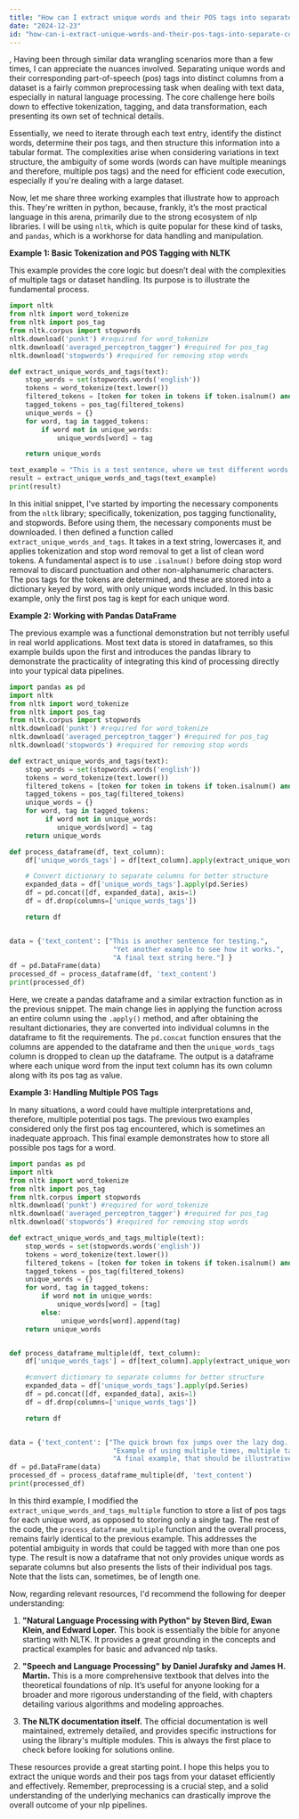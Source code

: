 ```yaml
---
title: "How can I extract unique words and their POS tags into separate columns from a dataset?"
date: "2024-12-23"
id: "how-can-i-extract-unique-words-and-their-pos-tags-into-separate-columns-from-a-dataset"
---
```


,  Having been through similar data wrangling scenarios more than a few times, I can appreciate the nuances involved. Separating unique words and their corresponding part-of-speech (pos) tags into distinct columns from a dataset is a fairly common preprocessing task when dealing with text data, especially in natural language processing. The core challenge here boils down to effective tokenization, tagging, and data transformation, each presenting its own set of technical details.

Essentially, we need to iterate through each text entry, identify the distinct words, determine their pos tags, and then structure this information into a tabular format. The complexities arise when considering variations in text structure, the ambiguity of some words (words can have multiple meanings and therefore, multiple pos tags) and the need for efficient code execution, especially if you're dealing with a large dataset.

Now, let me share three working examples that illustrate how to approach this. They're written in python, because, frankly, it’s the most practical language in this arena, primarily due to the strong ecosystem of nlp libraries. I will be using `nltk`, which is quite popular for these kind of tasks, and `pandas`, which is a workhorse for data handling and manipulation.

**Example 1: Basic Tokenization and POS Tagging with NLTK**

This example provides the core logic but doesn’t deal with the complexities of multiple tags or dataset handling. Its purpose is to illustrate the fundamental process.

```python
import nltk
from nltk import word_tokenize
from nltk import pos_tag
from nltk.corpus import stopwords
nltk.download('punkt') #required for word_tokenize
nltk.download('averaged_perceptron_tagger') #required for pos_tag
nltk.download('stopwords') #required for removing stop words

def extract_unique_words_and_tags(text):
    stop_words = set(stopwords.words('english'))
    tokens = word_tokenize(text.lower())
    filtered_tokens = [token for token in tokens if token.isalnum() and token not in stop_words]
    tagged_tokens = pos_tag(filtered_tokens)
    unique_words = {}
    for word, tag in tagged_tokens:
        if word not in unique_words:
            unique_words[word] = tag

    return unique_words

text_example = "This is a test sentence, where we test different words. testing now!"
result = extract_unique_words_and_tags(text_example)
print(result)
```

In this initial snippet, I've started by importing the necessary components from the `nltk` library; specifically, tokenization, pos tagging functionality, and stopwords. Before using them, the necessary components must be downloaded. I then defined a function called `extract_unique_words_and_tags`. It takes in a text string, lowercases it, and applies tokenization and stop word removal to get a list of clean word tokens. A fundamental aspect is to use `.isalnum()` before doing stop word removal to discard punctuation and other non-alphanumeric characters. The pos tags for the tokens are determined, and these are stored into a dictionary keyed by word, with only unique words included. In this basic example, only the first pos tag is kept for each unique word.

**Example 2: Working with Pandas DataFrame**

The previous example was a functional demonstration but not terribly useful in real world applications. Most text data is stored in dataframes, so this example builds upon the first and introduces the pandas library to demonstrate the practicality of integrating this kind of processing directly into your typical data pipelines.

```python
import pandas as pd
import nltk
from nltk import word_tokenize
from nltk import pos_tag
from nltk.corpus import stopwords
nltk.download('punkt') #required for word_tokenize
nltk.download('averaged_perceptron_tagger') #required for pos_tag
nltk.download('stopwords') #required for removing stop words

def extract_unique_words_and_tags(text):
    stop_words = set(stopwords.words('english'))
    tokens = word_tokenize(text.lower())
    filtered_tokens = [token for token in tokens if token.isalnum() and token not in stop_words]
    tagged_tokens = pos_tag(filtered_tokens)
    unique_words = {}
    for word, tag in tagged_tokens:
         if word not in unique_words:
            unique_words[word] = tag
    return unique_words

def process_dataframe(df, text_column):
    df['unique_words_tags'] = df[text_column].apply(extract_unique_words_and_tags)

    # Convert dictionary to separate columns for better structure
    expanded_data = df['unique_words_tags'].apply(pd.Series)
    df = pd.concat([df, expanded_data], axis=1)
    df = df.drop(columns=['unique_words_tags'])

    return df


data = {'text_content': ["This is another sentence for testing.",
                          "Yet another example to see how it works.",
                          "A final text string here."] }
df = pd.DataFrame(data)
processed_df = process_dataframe(df, 'text_content')
print(processed_df)
```

Here, we create a pandas dataframe and a similar extraction function as in the previous snippet. The main change lies in applying the function across an entire column using the `.apply()` method, and after obtaining the resultant dictionaries, they are converted into individual columns in the dataframe to fit the requirements. The `pd.concat` function ensures that the columns are appended to the dataframe and then the `unique_words_tags` column is dropped to clean up the dataframe. The output is a dataframe where each unique word from the input text column has its own column along with its pos tag as value.

**Example 3: Handling Multiple POS Tags**

In many situations, a word could have multiple interpretations and, therefore, multiple potential pos tags. The previous two examples considered only the first pos tag encountered, which is sometimes an inadequate approach. This final example demonstrates how to store all possible pos tags for a word.

```python
import pandas as pd
import nltk
from nltk import word_tokenize
from nltk import pos_tag
from nltk.corpus import stopwords
nltk.download('punkt') #required for word_tokenize
nltk.download('averaged_perceptron_tagger') #required for pos_tag
nltk.download('stopwords') #required for removing stop words

def extract_unique_words_and_tags_multiple(text):
    stop_words = set(stopwords.words('english'))
    tokens = word_tokenize(text.lower())
    filtered_tokens = [token for token in tokens if token.isalnum() and token not in stop_words]
    tagged_tokens = pos_tag(filtered_tokens)
    unique_words = {}
    for word, tag in tagged_tokens:
        if word not in unique_words:
            unique_words[word] = [tag]
        else:
             unique_words[word].append(tag)
    return unique_words


def process_dataframe_multiple(df, text_column):
    df['unique_words_tags'] = df[text_column].apply(extract_unique_words_and_tags_multiple)

    #convert dictionary to separate columns for better structure
    expanded_data = df['unique_words_tags'].apply(pd.Series)
    df = pd.concat([df, expanded_data], axis=1)
    df = df.drop(columns=['unique_words_tags'])

    return df


data = {'text_content': ["The quick brown fox jumps over the lazy dog. The dog was barking.",
                          "Example of using multiple times, multiple tags.",
                          "A final example, that should be illustrative."] }
df = pd.DataFrame(data)
processed_df = process_dataframe_multiple(df, 'text_content')
print(processed_df)
```

In this third example, I modified the `extract_unique_words_and_tags_multiple` function to store a list of pos tags for each unique word, as opposed to storing only a single tag. The rest of the code, the `process_dataframe_multiple` function and the overall process, remains fairly identical to the previous example. This addresses the potential ambiguity in words that could be tagged with more than one pos type. The result is now a dataframe that not only provides unique words as separate columns but also presents the lists of their individual pos tags. Note that the lists can, sometimes, be of length one.

Now, regarding relevant resources, I'd recommend the following for deeper understanding:

1.  **"Natural Language Processing with Python" by Steven Bird, Ewan Klein, and Edward Loper.** This book is essentially the bible for anyone starting with NLTK. It provides a great grounding in the concepts and practical examples for basic and advanced nlp tasks.

2.  **"Speech and Language Processing" by Daniel Jurafsky and James H. Martin.** This is a more comprehensive textbook that delves into the theoretical foundations of nlp. It’s useful for anyone looking for a broader and more rigorous understanding of the field, with chapters detailing various algorithms and modeling approaches.

3.  **The NLTK documentation itself.** The official documentation is well maintained, extremely detailed, and provides specific instructions for using the library's multiple modules. This is always the first place to check before looking for solutions online.

These resources provide a great starting point. I hope this helps you to extract the unique words and their pos tags from your dataset efficiently and effectively. Remember, preprocessing is a crucial step, and a solid understanding of the underlying mechanics can drastically improve the overall outcome of your nlp pipelines.
